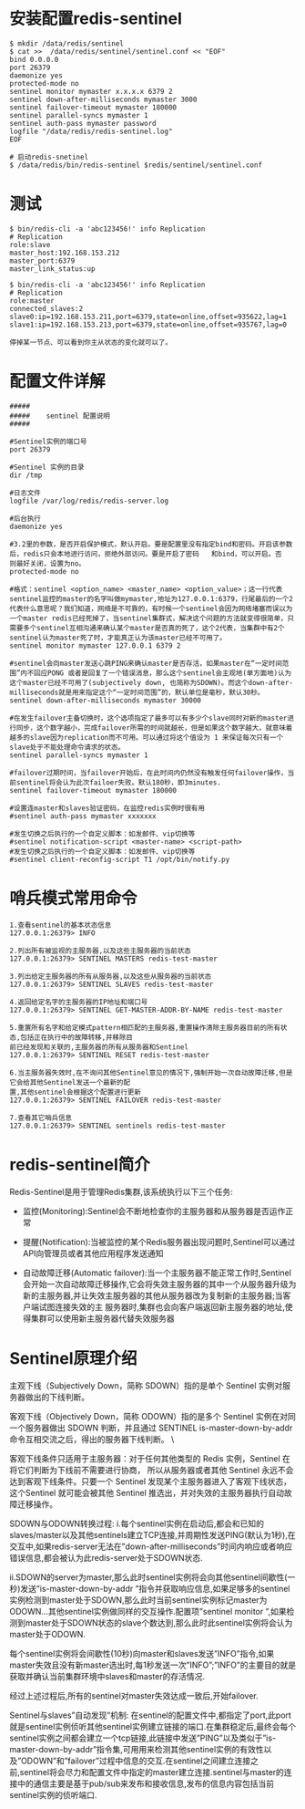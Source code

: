 # 安装配置redis-sentinel
```
$ mkdir /data/redis/sentinel
$ cat >>  /data/redis/sentinel/sentinel.conf << "EOF"
bind 0.0.0.0
port 26379
daemonize yes
protected-mode no
sentinel monitor mymaster x.x.x.x 6379 2
sentinel down-after-milliseconds mymaster 3000
sentinel failover-timeout mymaster 180000
sentinel parallel-syncs mymaster 1
sentinel auth-pass mymaster password
logfile "/data/redis/redis-sentinel.log"
EOF

# 启动redis-snetinel
$ /data/redis/bin/redis-sentinel $redis/sentinel/sentinel.conf
```

# 测试
```
$ bin/redis-cli -a 'abc123456!' info Replication
# Replication
role:slave
master_host:192.168.153.212
master_port:6379
master_link_status:up

$ bin/redis-cli -a 'abc123456!' info Replication
# Replication
role:master
connected_slaves:2
slave0:ip=192.168.153.211,port=6379,state=online,offset=935622,lag=1
slave1:ip=192.168.153.213,port=6379,state=online,offset=935767,lag=0

停掉某一节点、可以看到你主从状态的变化就可以了。
```

# 配置文件详解
```
#####
#####    sentinel 配置说明
#####

#Sentinel实例的端口号
port 26379

#Sentinel 实例的目录
dir /tmp

#日志文件
logfile /var/log/redis/redis-server.log

#后台执行
daemonize yes

#3.2里的参数，是否开启保护模式，默认开启。要是配置里没有指定bind和密码。开启该参数后，redis只会本地进行访问，拒绝外部访问。要是开启了密码   和bind，可以开启。否   则最好关闭，设置为no。
protected-mode no

#格式：sentinel <option_name> <master_name> <option_value>；这一行代表sentinel监控的master的名字叫做mymaster,地址为127.0.0.1:6379，行尾最后的一个2代表什么意思呢？我们知道，网络是不可靠的，有时候一个sentinel会因为网络堵塞而误以为一个master redis已经死掉了，当sentinel集群式，解决这个问题的方法就变得很简单，只需要多个sentinel互相沟通来确认某个master是否真的死了，这个2代表，当集群中有2个sentinel认为master死了时，才能真正认为该master已经不可用了。
sentinel monitor mymaster 127.0.0.1 6379 2

#sentinel会向master发送心跳PING来确认master是否存活，如果master在“一定时间范围”内不回应PONG 或者是回复了一个错误消息，那么这个sentinel会主观地(单方面地)认为这个master已经不可用了(subjectively down, 也简称为SDOWN)。而这个down-after-milliseconds就是用来指定这个“一定时间范围”的，默认单位是毫秒，默认30秒。
sentinel down-after-milliseconds mymaster 30000

#在发生failover主备切换时，这个选项指定了最多可以有多少个slave同时对新的master进行同步，这个数字越小，完成failover所需的时间就越长，但是如果这个数字越大，就意味着越多的slave因为replication而不可用。可以通过将这个值设为 1 来保证每次只有一个slave处于不能处理命令请求的状态。
sentinel parallel-syncs mymaster 1

#failover过期时间，当failover开始后，在此时间内仍然没有触发任何failover操作，当前sentinel将会认为此次failoer失败。默认180秒，即3minutes.
sentinel failover-timeout mymaster 180000

#设置连master和slaves验证密码，在监控redis实例时很有用
#sentinel auth-pass mymaster xxxxxxx

#发生切换之后执行的一个自定义脚本：如发邮件、vip切换等
#sentinel notification-script <master-name> <script-path>
#发生切换之后执行的一个自定义脚本：如发邮件、vip切换等
#sentinel client-reconfig-script T1 /opt/bin/notify.py
```
# 哨兵模式常用命令
```
1.查看sentinel的基本状态信息
127.0.0.1:26379> INFO

2.列出所有被监视的主服务器,以及这些主服务器的当前状态
127.0.0.1:26379> SENTINEL MASTERS redis-test-master

3.列出给定主服务器的所有从服务器,以及这些从服务器的当前状态
127.0.0.1:26379> SENTINEL SLAVES redis-test-master

4.返回给定名字的主服务器的IP地址和端口号
127.0.0.1:26379> SENTINEL GET-MASTER-ADDR-BY-NAME redis-test-master

5.重置所有名字和给定模式pattern相匹配的主服务器,重置操作清除主服务器目前的所有状态,包括正在执行中的故障转移,并移除目
前已经发现和关联的,主服务器的所有从服务器和Sentinel
127.0.0.1:26379> SENTINEL RESET redis-test-master

6.当主服务器失效时,在不询问其他Sentinel意见的情况下,强制开始一次自动故障迁移,但是它会给其他Sentinel发送一个最新的配
置,其他sentinel会根据这个配置进行更新
127.0.0.1:26379> SENTINEL FAILOVER redis-test-master

7.查看其它哨兵信息
127.0.0.1:26379> SENTINEL sentinels redis-test-master
```

# redis-sentinel简介
Redis-Sentinel是用于管理Redis集群,该系统执行以下三个任务:
- 监控(Monitoring):Sentinel会不断地检查你的主服务器和从服务器是否运作正常

- 提醒(Notification):当被监控的某个Redis服务器出现问题时,Sentinel可以通过API向管理员或者其他应用程序发送通知

- 自动故障迁移(Automatic failover):当一个主服务器不能正常工作时,Sentinel 会开始一次自动故障迁移操作,它会将失效主服务器的其中一个从服务器升级为新的主服务器,并让失效主服务器的其他从服务器改为复制新的主服务器;当客户端试图连接失效的主
服务器时,集群也会向客户端返回新主服务器的地址,使得集群可以使用新主服务器代替失效服务器

# Sentinel原理介绍
主观下线（Subjectively Down，简称 SDOWN）指的是单个 Sentinel 实例对服务器做出的下线判断。

客观下线（Objectively Down，简称 ODOWN）指的是多个 Sentinel 实例在对同一个服务器做出 SDOWN 判断，并且通过 SENTINEL is-master-down-by-addr 命令互相交流之后，得出的服务器下线判断。 \

客观下线条件只适用于主服务器：对于任何其他类型的 Redis 实例，Sentinel 在将它们判断为下线前不需要进行协商， 所以从服务器或者其他 Sentinel 永远不会达到客观下线条件。只要一个 Sentinel 发现某个主服务器进入了客观下线状态，这个Sentinel 就可能会被其他 Sentinel 推选出，并对失效的主服务器执行自动故障迁移操作。

SDOWN与ODOWN转换过程:
i.每个sentinel实例在启动后,都会和已知的slaves/master以及其他sentinels建立TCP连接,并周期性发送PING(默认为1秒),在交互中,如果redis-server无法在”down-after-milliseconds”时间内响应或者响应错误信息,都会被认为此redis-server处于SDOWN状态.

ii.SDOWN的server为master,那么此时sentinel实例将会向其他sentinel间歇性(一秒)发送”is-master-down-by-addr <ip> <port>”指令并获取响应信息,如果足够多的sentinel实例检测到master处于SDOWN,那么此时当前sentinel实例标记master为ODOWN…其他sentinel实例做同样的交互操作.配置项”sentinel monitor <mastername><masterip> <masterport> <quorum>”,如果检测到master处于SDOWN状态的slave个数达到<quorum>,那么此时此sentinel实例将会认为master处于ODOWN.

每个sentinel实例将会间歇性(10秒)向master和slaves发送”INFO”指令,如果master失效且没有新master选出时,每1秒发送一次”INFO”;”INFO”的主要目的就是获取并确认当前集群环境中slaves和master的存活情况.

经过上述过程后,所有的sentinel对master失效达成一致后,开始failover.

Sentinel与slaves”自动发现”机制:
在sentinel的配置文件中,都指定了port,此port就是sentinel实例侦听其他sentinel实例建立链接的端口.在集群稳定后,最终会每个sentinel实例之间都会建立一个tcp链接,此链接中发送”PING”以及类似于”is-master-down-by-addr”指令集,可用用来检测其他sentinel实例的有效性以及”ODOWN”和”failover”过程中信息的交互.在sentinel之间建立连接之前,sentinel将会尽力和配置文件中指定的master建立连接.sentinel与master的连接中的通信主要是基于pub/sub来发布和接收信息,发布的信息内容包括当前sentinel实例的侦听端口.
